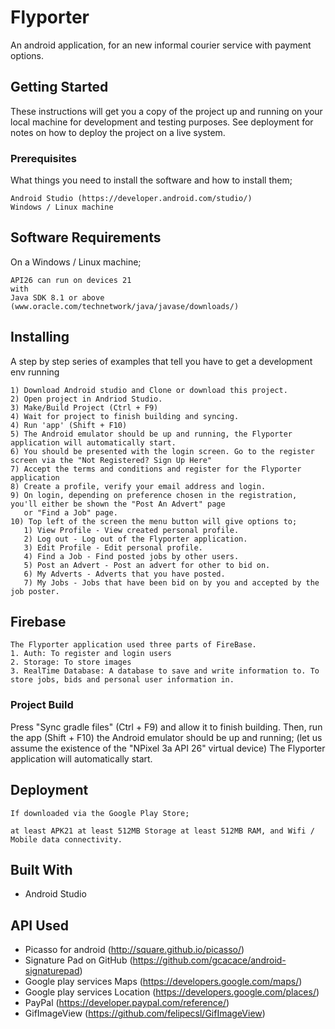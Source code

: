 # Flyporter
An android application, for an new informal courier service with payment options.

## Getting Started
These instructions will get you a copy of the project up and running on your local machine for development and testing purposes. See deployment for notes on how to deploy the project on a live system.

### Prerequisites
What things you need to install the software and how to install them;
```
Android Studio (https://developer.android.com/studio/)
Windows / Linux machine
```
## Software Requirements
On a Windows / Linux machine;
```
API26 can run on devices 21 
with
Java SDK 8.1 or above (www.oracle.com/technetwork/java/javase/downloads/)
```
## Installing
A step by step series of examples that tell you have to get a development env running
```
1) Download Android studio and Clone or download this project.
2) Open project in Andriod Studio.
3) Make/Build Project (Ctrl + F9)
4) Wait for project to finish building and syncing.
4) Run 'app' (Shift + F10)
5) The Android emulator should be up and running, the Flyporter application will automatically start.
6) You should be presented with the login screen. Go to the register screen via the "Not Registered? Sign Up Here"
7) Accept the terms and conditions and register for the Flyporter application
8) Create a profile, verify your email address and login.
9) On login, depending on preference chosen in the registration, you'll either be shown the "Post An Advert" page
   or "Find a Job" page.
10) Top left of the screen the menu button will give options to;
   1) View Profile - View created personal profile.
   2) Log out - Log out of the Flyporter application.
   3) Edit Profile - Edit personal profile.
   4) Find a Job - Find posted jobs by other users.
   5) Post an Advert - Post an advert for other to bid on.
   6) My Adverts - Adverts that you have posted.
   7) My Jobs - Jobs that have been bid on by you and accepted by the job poster.

```

## Firebase
```
The Flyporter application used three parts of FireBase.
1. Auth: To register and login users
2. Storage: To store images
3. RealTime Database: A database to save and write information to. To store jobs, bids and personal user information in.
```
### Project Build
Press "Sync gradle files" (Ctrl + F9) and allow it to finish building. Then, run the app (Shift + F10) the Android emulator should be up and running; (let us assume the existence of the "NPixel 3a API 26" virtual device) The Flyporter application will automatically start.

## Deployment
```
If downloaded via the Google Play Store;

at least APK21 at least 512MB Storage at least 512MB RAM, and Wifi / Mobile data connectivity.
```

## Built With
* Android Studio

## API Used

* Picasso for android (http://square.github.io/picasso/)
* Signature Pad on GitHub (https://github.com/gcacace/android-signaturepad)
* Google play services Maps (https://developers.google.com/maps/)
* Google play services Location (https://developers.google.com/places/)
* PayPal (https://developer.paypal.com/reference/)
* GifImageView (https://github.com/felipecsl/GifImageView)

